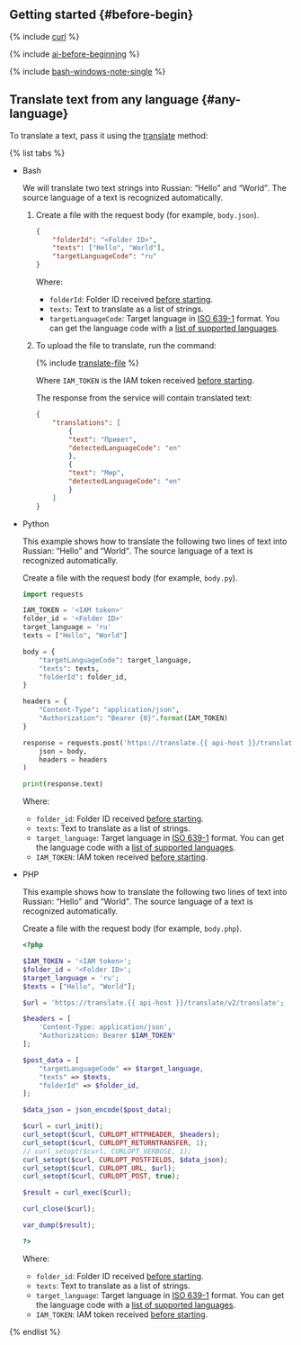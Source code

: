 ## Getting started {#before-begin}

{% include [curl](../curl.md) %}

{% include [ai-before-beginning](../translate/ai-before-beginning.md) %}

{% include [bash-windows-note-single](bash-windows-note-single.md) %}

## Translate text from any language {#any-language}

To translate a text, pass it using the [translate](../../translate/api-ref/Translation/translate) method:

{% list tabs %}

- Bash

   We will translate two text strings into Russian: <q>Hello</q> and <q>World</q>. The source language of a text is recognized automatically.

   1. Create a file with the request body (for example, `body.json`).

      ```json
      {
          "folderId": "<Folder ID>",
          "texts": ["Hello", "World"],
          "targetLanguageCode": "ru"
      }
      ```

      Where:

      * `folderId`: Folder ID received [before starting](#before-begin).
      * `texts`: Text to translate as a list of strings.
      * `targetLanguageCode`: Target language in [ISO 639-1](https://en.wikipedia.org/wiki/ISO_639-1) format. You can get the language code with a [list of supported languages](../../translate/operations/list.md).

   1. To upload the file to translate, run the command:

      {% include [translate-file](../translate/translate-file.md) %}

      Where `IAM_TOKEN` is the IAM token received [before starting](#before-begin).

      The response from the service will contain translated text:
      ```json
      {
          "translations": [
              {
              "text": "Привет",
              "detectedLanguageCode": "en"
              },
              {
              "text": "Мир",
              "detectedLanguageCode": "en"
              }
          ]
      }
      ```

- Python

   This example shows how to translate the following two lines of text into Russian: <q>Hello</q> and <q>World</q>. The source language of a text is recognized automatically.

   Create a file with the request body (for example, `body.ру`).

   ```python
   import requests

   IAM_TOKEN = '<IAM token>'
   folder_id = '<Folder ID>'
   target_language = 'ru'
   texts = ["Hello", "World"]

   body = {
       "targetLanguageCode": target_language,
       "texts": texts,
       "folderId": folder_id,
   }

   headers = {
       "Content-Type": "application/json",
       "Authorization": "Bearer {0}".format(IAM_TOKEN)
   }

   response = requests.post('https://translate.{{ api-host }}/translate/v2/translate',
       json = body,
       headers = headers
   )

   print(response.text)
   ```

   Where:

   * `folder_id`: Folder ID received [before starting](#before-begin).
   * `texts`: Text to translate as a list of strings.
   * `target_language`: Target language in [ISO 639-1](https://ru.wikipedia.org/wiki/ISO_639-1) format. You can get the language code with a [list of supported languages](../../translate/operations/list.md).
   * `IAM_TOKEN`: IAM token received [before starting](#before-begin).

- PHP

   This example shows how to translate the following two lines of text into Russian: <q>Hello</q> and <q>World</q>. The source language of a text is recognized automatically.

   Create a file with the request body (for example, `body.php`).

   ```php
   <?php

   $IAM_TOKEN = '<IAM token>';
   $folder_id = '<Folder ID>';
   $target_language = 'ru';
   $texts = ["Hello", "World"];

   $url = 'https://translate.{{ api-host }}/translate/v2/translate';

   $headers = [
       'Content-Type: application/json',
       "Authorization: Bearer $IAM_TOKEN"
   ];

   $post_data = [
       "targetLanguageCode" => $target_language,
       "texts" => $texts,
       "folderId" => $folder_id,
   ];

   $data_json = json_encode($post_data);

   $curl = curl_init();
   curl_setopt($curl, CURLOPT_HTTPHEADER, $headers);
   curl_setopt($curl, CURLOPT_RETURNTRANSFER, 1);
   // curl_setopt($curl, CURLOPT_VERBOSE, 1);
   curl_setopt($curl, CURLOPT_POSTFIELDS, $data_json);
   curl_setopt($curl, CURLOPT_URL, $url);
   curl_setopt($curl, CURLOPT_POST, true);

   $result = curl_exec($curl);

   curl_close($curl);

   var_dump($result);

   ?>
   ```

   Where:

   * `folder_id`: Folder ID received [before starting](#before-begin).
   * `texts`: Text to translate as a list of strings.
   * `target_language`: Target language in [ISO 639-1](https://ru.wikipedia.org/wiki/ISO_639-1) format. You can get the language code with a [list of supported languages](../../translate/operations/list.md).
   * `IAM_TOKEN`: IAM token received [before starting](#before-begin).

{% endlist %}
